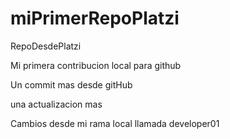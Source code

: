 # miPrimerRepoPlatzi
RepoDesdePlatzi

Mi primera contribucion local para github

Un commit mas desde gitHub

una actualizacion mas

Cambios desde mi rama local llamada developer01
